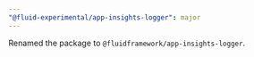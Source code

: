 ```yaml
---
"@fluid-experimental/app-insights-logger": major
---
```


Renamed the package to `@fluidframework/app-insights-logger`.

